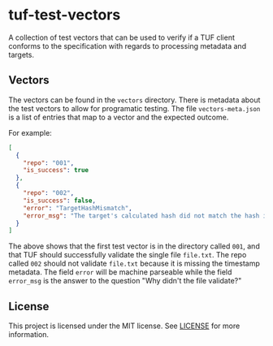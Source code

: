 # tuf-test-vectors

A collection of test vectors that can be used to verify if a TUF client conforms
to the specification with regards to processing metadata and targets.

## Vectors

The vectors can be found in the `vectors` directory. There is metadata about the
test vectors to allow for programatic testing. The file `vectors-meta.json`
is a list of entries that map to a vector and the expected outcome.

For example:

```json
[
  {
    "repo": "001",
    "is_success": true
  },
  {
    "repo": "002",
    "is_success": false,
    "error": "TargetHashMismatch",
    "error_msg": "The target's calculated hash did not match the hash in the metadata."
  }
]
```

The above shows that the first test vector is in the directory called `001`, and
that TUF should successfully validate the single file `file.txt`. The repo
called `002` should not validate `file.txt` because it is missing the timestamp
metadata. The field `error` will be machine parseable while the field
`error_msg` is the answer to the question "Why didn't the file validate?"

## License

This project is licensed under the MIT license. See [LICENSE](./LICENSE) for
more information.
